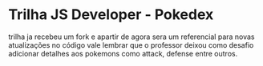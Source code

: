 # Trilha JS Developer - Pokedex
trilha ja recebeu um fork e apartir de agora sera um referencial para novas atualizações no código
vale lembrar que o professor deixou como desafio adicionar detalhes aos pokemons como attack, defense entre outros.
